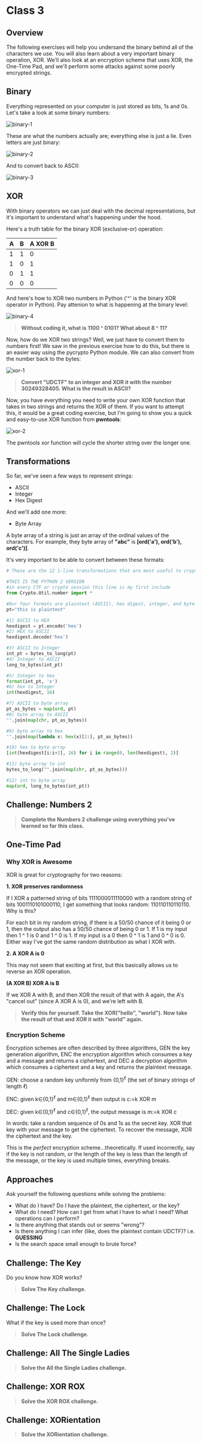 # Class 3

## Overview
The following exercises will help you undersand the binary behind all of the characters we use. You will also learn about a very important binary operation, XOR. We'll also look at an encryption scheme that uses XOR, the One-Time Pad, and we'll perform some attacks against some poorly encrypted strings.


## Binary
Everything represented on your computer is just stored as bits, 1s and 0s. Let's take a look at some binary numbers:

![binary-1](images/binary-1.png)

These are what the numbers actually are; everything else is just a lie. Even letters are just binary:

![binary-2](images/binary-2.png)

And to convert back to ASCII:

![binary-3](images/binary-3.png)


## XOR
With binary operators we can just deal with the decimal representations, but it's important to understand what's happening under the hood.

Here's a truth table for the binary XOR (exclusive-or) operation:

| A     | B     | A XOR B |
| ----- | ----- | ------- |
| 1     | 1     | 0       |
| 1     | 0     | 1	  |
| 0     | 1     | 1	  |
| 0     | 0     | 0	  |

And here's how to XOR two numbers in Python ('^' is the binary XOR operator in Python). Pay attenion to what is happening at the binary level:

![binary-4](images/binary-4.png)

>**Without coding it, what is 1100 ^ 0101? What about 8 ^ 11?**

Now, how do we XOR two strings? Well, we just have to convert them to numbers first! We saw in the previous exercise how to do this, but there is an easier way using the pycrypto Python module. We can also convert from the number back to the bytes:

![xor-1](images/xor-1.png)

>**Convert "UDCTF" to an integer and XOR it with the number 30249328405. What is the result in ASCII?**

Now, you have everything you need to write your own XOR function that takes in two strings and returns the XOR of them. If you want to attempt this, it would be a great coding exercise, but I'm going to show you a quick and easy-to-use XOR function from **pwntools**:

![xor-2](images/xor-2.png)

The pwntools xor function will cycle the shorter string over the longer one.


## Transformations
So far, we've seen a few ways to represent strings:
* ASCII
* Integer
* Hex Digest

And we'll add one more:
* Byte Array

A byte array of a string is just an array of the ordinal values of the characters. For example, they byte array of **"abc"** is **[ord('a'), ord('b'), ord('c')]**.

It's very important to be able to convert between these formats:
```python
# These are the 12 1-line transformations that are most useful to crypto CTF problems

#THIS IS THE PYTHON 2 VERSION
#in every CTF or crypto session this line is my first include
from Crypto.Util.number import *

#Our four formats are plaintext (ASCII), hex digest, integer, and byte array
pt="this is plaintext"

#1) ASCII to HEX
hexdigest = pt.encode('hex')
#2) HEX to ASCII
hexdigest.decode('hex')

#3) ASCII to Integer
int_pt = bytes_to_long(pt)
#4) Integer to ASCII
long_to_bytes(int_pt)

#5) Integer to hex
format(int_pt, 'x')
#6) hex to Integer
int(hexdigest, 16)

#7) ASCII to byte array
pt_as_bytes = map(ord, pt)
#8) byte array to ASCII
"".join(map(chr, pt_as_bytes))

#9) byte array to hex
"".join(map(lambda x: hex(x)[2:], pt_as_bytes))

#10) hex to byte array
[int(hexdigest[i:i+2], 16) for i in range(0, len(hexdigest), 2)]

#11) byte array to int
bytes_to_long("".join(map(chr, pt_as_bytes)))

#12) int to byte array
map(ord, long_to_bytes(int_pt))
```


## Challenge: Numbers 2
>**Complete the Numbers 2 challenge using everything you've learned so far this class.**


## One-Time Pad

### Why XOR is Awesome
XOR is great for cryptography for two reasons:

**1. XOR preserves randomness**

If I XOR a patterned string of bits 1111000011110000 with a random string of bits 1001110101000110, I get something that looks random: 110110110110110. Why is this?

For each bit in my random string, if there is a 50/50 chance of it being 0 or 1, then the output also has a 50/50 chance of being 0 or 1. If 1 is my input then 1 ^ 1 is 0 and 1 ^ 0 is 1. If my input is a 0 then 0 ^ 1 is 1 and 0 ^ 0 is 0. Either way I've got the same random distribution as what I XOR with.

**2. A XOR A is 0**

This may not seem that exciting at first, but this basically allows us to reverse an XOR operation.

**(A XOR B) XOR A is B**

If we XOR A with B, and then XOR the result of that with A again, the A's "cancel out" (since A XOR A is 0), and we're left with B.

>**Verify this for yourself. Take the XOR("hello", "world"). Now take the result of that and XOR it with "world" again.**


### Encryption Scheme
Encryption schemes are often described by three algorithms, GEN the key generation algorithm, ENC the encryption algorithm which consumes a key and a message and returns a ciphertext, and DEC a decryption algorithm which consumes a ciphertext and a key and returns the plaintext message.

GEN: choose a random key uniformly from {0,1}<sup>ℓ</sup> (the set of binary strings of length ℓ)

ENC: given k∈{0,1}<sup>ℓ</sup> and m∈{0,1}<sup>ℓ</sup> then output is c:=k XOR m

DEC: given k∈{0,1}<sup>ℓ</sup> and c∈{0,1}<sup>ℓ</sup>, the output message is m:=k XOR c

In words: take a random sequence of 0s and 1s as the secret key. XOR that key with your message to get the ciphertext. To recover the message, XOR the ciphertext and the key.

This is the _perfect_ encryption scheme...theoretically. If used incorrectly, say if the key is not random, or the length of the key is less than the length of the message, or the key is used multiple times, everything breaks.


## Approaches
Ask yourself the following questions while solving the problems:
* What do I have? Do I have the plaintext, the ciphertext, or the key?
* What do I need? How can I get from what I have to what I need? What operations can I perform?
* Is there anything that stands out or seems "wrong"?
* Is there anything I can infer (like, does the plaintext contain UDCTF)? i.e. **GUESSING**
* Is the search space small enough to brute force?


## Challenge: The Key
Do you know how XOR works?
>**Solve The Key challenge.**


## Challenge: The Lock
What if the key is used more than once?
>**Solve The Lock challenge.**


## Challenge: All The Single Ladies
>**Solve the All the Single Ladies challenge.**


## Challenge: XOR ROX
>**Solve the XOR ROX challenge.**


## Challenge: XORientation
>**Solve the XORientation challenge.**

